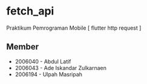 # fetch_api

Praktikum Pemrograman Mobile [ flutter http request ]

## Member
- 2006040 - Abdul Latif
- 2006043 - Ade Iskandar Zulkarnaen
- 2006194 - Ulpah Masripah
